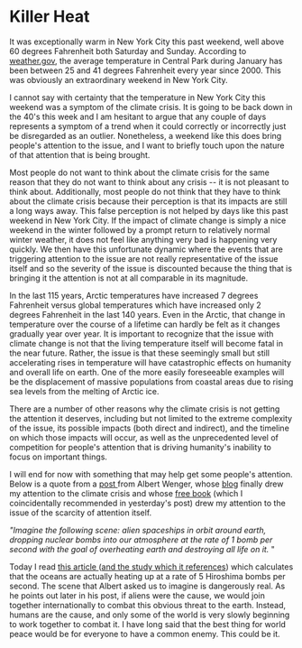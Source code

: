 # Killer Heat

It was exceptionally warm in New York City this past weekend, well above 60 degrees Fahrenheit both Saturday and Sunday. According to [weather.gov](https://www.weather.gov/media/okx/Climate/CentralPark/monthlyannualtemp.pdf), the average temperature in Central Park during January has been between 25 and 41 degrees Fahrenheit every year since 2000. This was obviously an extraordinary weekend in New York City.

I cannot say with certainty that the temperature in New York City this weekend was a symptom of the climate crisis. It is going to be back down in the 40's this week and I am hesitant to argue that any couple of days represents a symptom of a trend when it could correctly or incorrectly just be disregarded as an outlier. Nonetheless, a weekend like this does bring people's attention to the issue, and I want to briefly touch upon the nature of that attention that is being brought.

Most people do not want to think about the climate crisis for the same reason that they do not want to think about any crisis -- it is not pleasant to think about. Additionally, most people do not think that they have to think about the climate crisis because their perception is that its impacts are still a long ways away. This false perception is not helped by days like this past weekend in New York City. If the impact of climate change is simply a nice weekend in the winter followed by a prompt return to relatively normal winter weather, it does not feel like anything very bad is happening very quickly. We then have this unfortunate dynamic where the events that are triggering attention to the issue are not really representative of the issue itself and so the severity of the issue is discounted because the thing that is bringing it the attention is not at all comparable in its magnitude.

In the last 115 years, Arctic temperatures have increased 7 degrees Fahrenheit versus global temperatures which have increased only 2 degrees Fahrenheit in the last 140 years. Even in the Arctic, that change in temperature over the course of a lifetime can hardly be felt as it changes gradually year over year. It is important to recognize that the issue with climate change is not that the living temperature itself will become fatal in the near future. Rather, the issue is that these seemingly small but still accelerating rises in temperature will have catastrophic effects on humanity and overall life on earth. One of the more easily foreseeable examples will be the displacement of massive populations from coastal areas due to rising sea levels from the melting of Arctic ice.

There are a number of other reasons why the climate crisis is not getting the attention it deserves, including but not limited to the extreme complexity of the issue, its possible impacts (both direct and indirect), and the timeline on which those impacts will occur, as well as the unprecedented level of competition for people's attention that is driving humanity's inability to focus on important things.

I will end for now with something that may help get some people's attention. Below is a quote from a [post ](https://continuations.com/tagged/climate+crisis/page/3)from Albert Wenger, whose [blog](https://continuations.com/) finally drew my attention to the climate crisis and whose [free book](https://worldaftercapital.gitbooks.io/worldaftercapital/content/) (which I coincidentally recommended in yesterday's post) drew my attention to the issue of the scarcity of attention itself.

_"Imagine the following scene: alien spaceships in orbit around earth, dropping nuclear bombs into our atmosphere at the rate of 1 bomb per second with the goal of overheating earth and destroying all life on it._ "

Today I read [this article ](https://www.cnn.com/2020/01/13/world/climate-change-oceans-heat-intl/index.html)([and the study which it references](https://link.springer.com/content/pdf/10.1007%2Fs00376-020-9283-7.pdf)) which calculates that the oceans are actually heating up at a rate of 5 Hiroshima bombs per second. The scene that Albert asked us to imagine is dangerously real. As he points out later in his post, if aliens were the cause, we would join together internationally to combat this obvious threat to the earth. Instead, humans are the cause, and only some of the world is very slowly beginning to work together to combat it. I have long said that the best thing for world peace would be for everyone to have a common enemy. This could be it.
